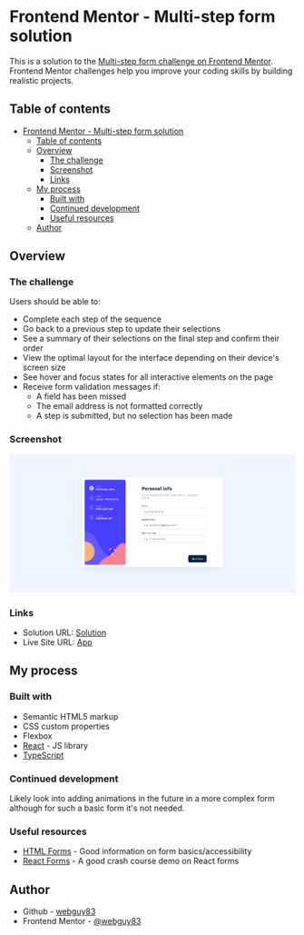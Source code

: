 # Frontend Mentor - Multi-step form solution

This is a solution to the [Multi-step form challenge on Frontend Mentor](https://www.frontendmentor.io/challenges/multistep-form-YVAnSdqQBJ). Frontend Mentor challenges help you improve your coding skills by building realistic projects. 

## Table of contents

- [Frontend Mentor - Multi-step form solution](#frontend-mentor---multi-step-form-solution)
  - [Table of contents](#table-of-contents)
  - [Overview](#overview)
    - [The challenge](#the-challenge)
    - [Screenshot](#screenshot)
    - [Links](#links)
  - [My process](#my-process)
    - [Built with](#built-with)
    - [Continued development](#continued-development)
    - [Useful resources](#useful-resources)
  - [Author](#author)

## Overview

### The challenge

Users should be able to:

- Complete each step of the sequence
- Go back to a previous step to update their selections
- See a summary of their selections on the final step and confirm their order
- View the optimal layout for the interface depending on their device's screen size
- See hover and focus states for all interactive elements on the page
- Receive form validation messages if:
  - A field has been missed
  - The email address is not formatted correctly
  - A step is submitted, but no selection has been made

### Screenshot

![](./form-screenshot.png)

### Links

- Solution URL: [Solution](https://www.frontendmentor.io/solutions/responsive-multi-step-form-in-react-and-typescript-yiO_wjXCgz)
- Live Site URL: [App](https://webguy83.github.io/react-stepper-form)

## My process

### Built with

- Semantic HTML5 markup
- CSS custom properties
- Flexbox
- [React](https://reactjs.org/) - JS library
- [TypeScript](https://www.typescriptlang.org/)


### Continued development

Likely look into adding animations in the future in a more complex form although for such a basic form it's not needed.

### Useful resources

- [HTML Forms](https://www.w3schools.com/html/html_forms.asp) - Good information on form basics/accessibility
- [React Forms](https://dev.to/ajones_codes/a-better-guide-to-forms-in-react-47f0) - A good crash course demo on React forms

## Author

- Github - [webguy83](https://github.com/webguy83)
- Frontend Mentor - [@webguy83](https://www.frontendmentor.io/profile/webguy83)